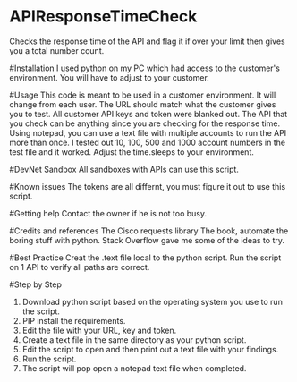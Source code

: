 # APIResponseTimeCheck
Checks the response time of the API and flag it if over your limit then gives you a total number count.

#Installation
I used python on my PC which had access to the customer's environment. You will have to adjust to your customer.

#Usage
This code is meant to be used in a customer environment. It will change from each user. The URL should match what the customer gives you to test. All customer API keys and token were blanked out. The API that you check can be anything since you are checking for the response time. Using notepad, you can use a text file with multiple accounts to run the API more than once. I tested out 10, 100, 500 and 1000 account numbers in the test file and it worked. Adjust the time.sleeps to your environment.

#DevNet Sandbox
All sandboxes with APIs can use this script.

#Known issues
The tokens are all differnt, you must figure it out to use this script.

#Getting help
Contact the owner if he is not too busy.

#Credits and references
The Cisco requests library
The book, automate the boring stuff with python.
Stack Overflow gave me some of the ideas to try.

#Best Practice
Creat the .text file local to the python script.
Run the script on 1 API to verify all paths are correct.

#Step by Step
1) Download python script based on the operating system you use to run the script.
2) PIP install the requirements.
3) Edit the file with your URL, key and token.
4) Create a text file in the same directory as your python script.
5) Edit the script to open and then print out a text file with your findings.
6) Run the script.
7) The script will pop open a notepad text file when completed.

